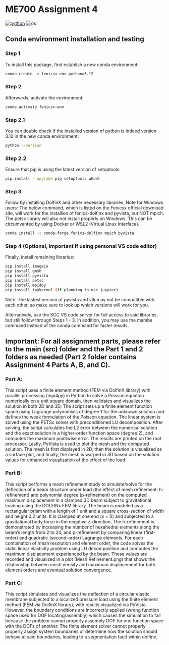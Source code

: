 # ME700 Assignment 4

[![python](https://img.shields.io/badge/python-3.12-blue.svg)](https://www.python.org/)
![os](https://img.shields.io/badge/os-ubuntu%20|%20macos%20|%20windows-blue.svg)

## Conda environment installation and testing
### Step 1
To install this package, first establish a new conda environment:
```bash
conda create -n fenicsx-env python=3.12
```
### Step 2
Afterwards, activate the environment:
```bash
conda activate fenicsx-env
```
### Step 2.1
You can double check if the installed version of python is indeed version 3.12 in the new conda environment:
```bash
python --version
```
### Step 2.2
Ensure that pip is using the latest version of setuptools:
```bash
pip install --upgrade pip setuptools wheel
```
### Step 3
Follow by installing DolfinX and other necessary libraries:
Note for Windows users: The below command, which is listed on the Fenicsx official download site, will work for the installion of fenics-dolfinx and pyvista, but NOT mpich. The petsc library will also not install properly on Windows. This can be circumvented by using Docker or WSL2 (Virtual Linux Interface).
```bash
conda install -c conda-forge fenics-dolfinx mpich pyvista
```

### Step 4 (Optional, important if using personal VS code editor)
Finally, install remaining libraries:
```bash
pip install imageio
pip install gmsh
pip install pyvista
pip install petsc
pip install mpi4py
pip install ipykernel (if planning to use jupyter)
```
Note: The lastest version of pyvista and vtk may not be compatible with each other, so make sure to look up which versions will work for you.

Alternatively, use the SCC VS code server for full access to said libraries, but still follow through Steps 1 - 3. In addition, you may use the mamba command instead of the conda command for faster results.

## Important: For all assignment parts, please refer to the main (src) folder and the Part 1 and 2 folders as needed (Part 2 folder contains Assignment 4 Parts A, B, and C).

### Part A:

This script uses a finite element method (FEM via DolfinX library) with parallel processing (mpi4py) in Python to solve a Poisson equation numerically on a unit square domain, then validates and visualizes the solution in both 2D and 3D. The script sets up a finite element function space using Lagrange polynomials of degree 1 for the unknown solution and defines the weak formulation of the Poisson equation. The linear system is solved using the PETSc solver with preconditioned LU decomposition. After solving, the script calculates the L2 error between the numerical solution and the exact solution in a higher-order function space (degree 2), and computes the maximum pointwise error. The results are printed on the root processor. Lastly, PyVista is used to plot the mesh and the computed solution. The mesh is first displayed in 2D, then the solution is visualized as a surface plot, and finally, the mesh is warped in 3D based on the solution values for enhanced visualization of the effect of the load.

### Part B:

This script performs a mesh refinement study to simulate/solve for the deflection of a beam structure under load (the effect of mesh refinement: h-refinement) and polynomial degree (p-refinement) on the computed maximum displacement in a clamped 3D beam subject to gravitational loading using the DOLFINx FEM library. The beam is modeled as a rectangular prism with a length of 1 unit and a square cross-section of width and height 0.2 units. It is clamped at one end (x = 0) and subjected to a gravitational body force in the negative z-direction. 
The h-refinement is demonstrated by increasing the number of hexahedral elements along the beam’s length from 2 to 24, and p-refinement by comparing linear (first-order) and quadratic (second-order) Lagrange elements. For each combination of mesh resolution and element order, the code solves the static linear elasticity problem using LU decomposition and computes the maximum displacement experienced by the beam. These values are recorded and visualized in a plot (Mesh Refinement.png) that shows the relationship between mesh density and maximum displacement for both element orders and eventual solution convergence.

### Part C:

This script simulates and visualizes the deflection of a circular elastic membrane subjected to a localized pressure load using the finite element method (FEM via DolfinX library), with results visualized via PyVista. However, the boundary conditions are incorrectly applied (wrong function space used for DOF locating/assembly) which causes the simulation to fail because the problem cannot properly assembly DOF for one function space with the DOFs of another. The finite element solver cannot properly properly assign system boundaries or determine how the solution should behave at said boundaries, leading to a segmentation fault within dolfinx.

